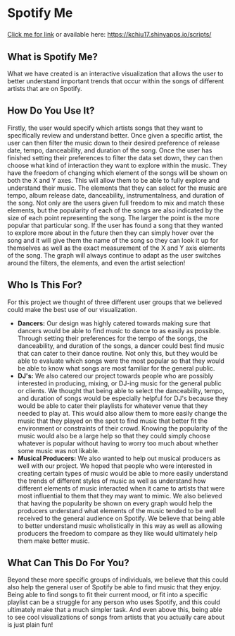 # Spotify Me
###
[Click me for link](https://kchiu17.shinyapps.io/scripts/)
or available here: https://kchiu17.shinyapps.io/scripts/

## What is Spotify Me?
What we have created is an interactive visualization that allows the user to better understand
important trends that occur within the songs of different artists that are on Spotify.

## How Do You Use It?
Firstly, the user would specify which artists songs that they want to specifically review and
understand better. Once given a specific artist, the user can then filter the music down to their
desired preference of release date, tempo, danceability, and duration of the song. Once the user
has finished setting their preferences to filter the data set down, they can then choose what kind
of interaction they want to explore within the music. They have the freedom of changing which
element of the songs will be shown on both the X and Y axes. This will allow them to be able to
fully explore and understand their music. The elements that they can select for the music are tempo,
album release date, danceability, instrumentalness, and duration of the song. Not only are the users
given full freedom to mix and match these elements, but the popularity of each of the songs are also
indicated by the size of each point representing the song. The larger the point is the more popular
that particular song. If the user has found a song that they wanted to explore more about in the
future then they can simply hover over the song and it will give them the name of the song so they
can look it up for themselves as well as the exact measurement of the X and Y axis elements of the
song. The graph will always continue to adapt as the user switches around the filters, the elements,
and even the artist selection!

## Who Is This For?
For this project we thought of three different user groups that we believed could make the best use
of our visualization.
* **Dancers:** Our design was highly catered towards making sure that dancers would be able to find
music to dance to as easily as possible. Through setting their preferences for the tempo of the
songs, the danceability, and duration of the songs, a dancer could best find music that can cater
to their dance routine. Not only this, but they would be able to evaluate which songs were the most
popular so that they would be able to know what songs are most familiar for the general public.
* **DJ's:** We also catered our project towards people who are possibly interested in
producing, mixing, or DJ-ing music for the general public or clients. We thought that being able to
select the danceability, tempo, and duration of songs would be especially helpful for DJ's because
they would be able to cater their playlists for whatever venue that they needed to play at. This
would also allow them to more easily change the music that they played on the spot to find music
that better fit the environment or constraints of their crowd. Knowing the popularity of the music
would also be a large help so that they could simply choose whatever is popular without having to
worry too much about whether some music was not likable.
* **Musical Producers:** We also wanted to help out musical producers as well with our project. We
hoped that people who were interested in creating certain types of music would be able to more
easily understand the trends of different styles of music as well as understand how different
elements of music interacted when it came to artists that were most influential to them that they
may want to mimic. We also believed that having the popularity be shown on every graph would help
the producers understand what elements of the music tended to be well received to the general
audience on Spotify. We believe that being able to better understand music wholistically in this
way as well as allowing producers the freedom to compare as they like would ultimately help them
make better music.

## What Can This Do For You?
Beyond these more specific groups of individuals, we believe that this could also help the general
user of Spotify be able to find music that they enjoy. Being able to find songs to fit their current
mood, or fit into a specific playlist can be a struggle for any person who uses Spotify, and this
could ultimately make that a much simpler task. And even above this, being able to see cool
visualizations of songs from artists that you actually care about is just plain fun!
